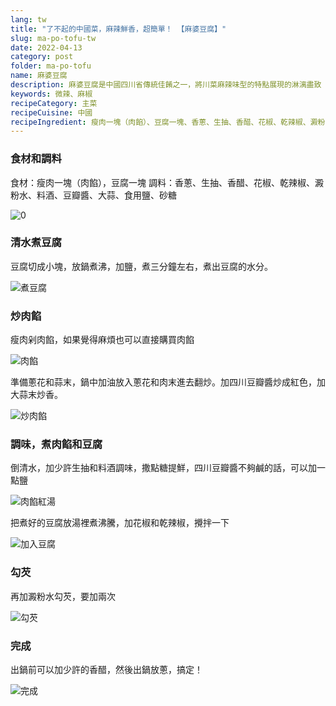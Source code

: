 ```yaml
---
lang: tw
title: "了不起的中國菜，麻辣鮮香，超簡單！ 【麻婆豆腐】"
slug: ma-po-tofu-tw
date: 2022-04-13
category: post
folder: ma-po-tofu
name: 麻婆豆腐
description: 麻婆豆腐是中國四川省傳統佳餚之一，將川菜麻辣味型的特點展現的淋漓盡致
keywords: 微辣、麻椒
recipeCategory: 主菜
recipeCuisine: 中國
recipeIngredient: 瘦肉一塊（肉餡）、豆腐一塊、香蔥、生抽、香醋、花椒、乾辣椒、澱粉水、料酒、豆瓣醬、大蒜、食用鹽、砂糖
---
```


<!-- start slipsum code -->
### 食材和調料

食材：瘦肉一塊（肉餡），豆腐一塊
調料：香蔥、生抽、香醋、花椒、乾辣椒、澱粉水、料酒、豆瓣醬、大蒜、食用鹽、砂糖

![0](/img/post/ma-po-tofu/0.jpeg)

### 清水煮豆腐

豆腐切成小塊，放鍋煮沸，加鹽，煮三分鐘左右，煮出豆腐的水分。

![煮豆腐](/img/post/ma-po-tofu/1.png)

### 炒肉餡

瘦肉剁肉餡，如果覺得麻煩也可以直接購買肉餡

![肉餡](/img/post/ma-po-tofu/2.png)

準備蔥花和蒜末，鍋中加油放入蔥花和肉末進去翻炒。加四川豆瓣醬炒成紅色，加大蒜末炒香。

![炒肉餡](/img/post/ma-po-tofu/3.png)

### 調味，煮肉餡和豆腐

倒清水，加少許生抽和料酒調味，撒點糖提鮮，四川豆瓣醬不夠鹹的話，可以加一點鹽

![肉餡紅湯](/img/post/ma-po-tofu/4.png)

把煮好的豆腐放湯裡煮沸騰，加花椒和乾辣椒，攪拌一下

![加入豆腐](/img/post/ma-po-tofu/5.png)

### 勾芡
再加澱粉水勾芡，要加兩次

![勾芡](/img/post/ma-po-tofu/6.png)

### 完成
出鍋前可以加少許的香醋，然後出鍋放蔥，搞定！

![完成](/img/post/ma-po-tofu/done.png)

